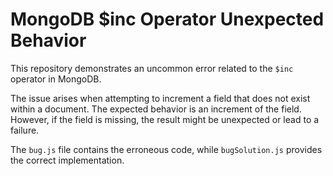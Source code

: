 # MongoDB $inc Operator Unexpected Behavior

This repository demonstrates an uncommon error related to the `$inc` operator in MongoDB.

The issue arises when attempting to increment a field that does not exist within a document.  The expected behavior is an increment of the field. However, if the field is missing, the result might be unexpected or lead to a failure. 

The `bug.js` file contains the erroneous code, while `bugSolution.js` provides the correct implementation.

